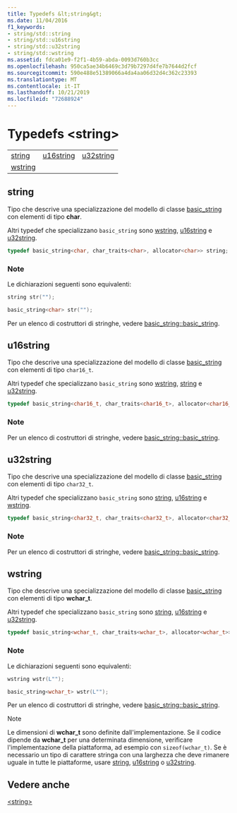 ```yaml
---
title: Typedefs &lt;string&gt;
ms.date: 11/04/2016
f1_keywords:
- string/std::string
- string/std::u16string
- string/std::u32string
- string/std::wstring
ms.assetid: fdca01e9-f2f1-4b59-abda-0093d760b3cc
ms.openlocfilehash: 950ca5ae34b6469c3d79b7297d4fe7b7644d2fcf
ms.sourcegitcommit: 590e488e51389066a4da4aa06d32d4c362c23393
ms.translationtype: MT
ms.contentlocale: it-IT
ms.lasthandoff: 10/21/2019
ms.locfileid: "72688924"
---
```

# <a name="ltstringgt-typedefs"></a>Typedefs &lt;string&gt;

||||
|-|-|-|
|[string](#string)|[u16string](#u16string)|[u32string](#u32string)|
|[wstring](#wstring)|

## <a name="string"></a>  string

Tipo che descrive una specializzazione del modello di classe [basic_string](../standard-library/basic-string-class.md) con elementi di tipo **char**.

Altri typedef che specializzano `basic_string` sono [wstring](../standard-library/string-typedefs.md#wstring), [u16string](../standard-library/string-typedefs.md#u16string) e [u32string](../standard-library/string-typedefs.md#u32string).

```cpp
typedef basic_string<char, char_traits<char>, allocator<char>> string;
```

### <a name="remarks"></a>Note

Le dichiarazioni seguenti sono equivalenti:

```cpp
string str("");

basic_string<char> str("");
```

Per un elenco di costruttori di stringhe, vedere [basic_string::basic_string](../standard-library/basic-string-class.md#basic_string).

## <a name="u16string"></a>  u16string

Tipo che descrive una specializzazione del modello di classe [basic_string](../standard-library/basic-string-class.md) con elementi di tipo `char16_t`.

Altri typedef che specializzano `basic_string` sono [wstring](../standard-library/string-typedefs.md#wstring), [string](../standard-library/string-typedefs.md#string) e [u32string](../standard-library/string-typedefs.md#u32string).

```cpp
typedef basic_string<char16_t, char_traits<char16_t>, allocator<char16_t>> u16string;
```

### <a name="remarks"></a>Note

Per un elenco di costruttori di stringhe, vedere [basic_string::basic_string](../standard-library/basic-string-class.md#basic_string).

## <a name="u32string"></a>  u32string

Tipo che descrive una specializzazione del modello di classe [basic_string](../standard-library/basic-string-class.md) con elementi di tipo `char32_t`.

Altri typedef che specializzano `basic_string` sono [string](../standard-library/string-typedefs.md#string), [u16string](../standard-library/string-typedefs.md#u16string) e [wstring](../standard-library/string-typedefs.md#wstring).

```cpp
typedef basic_string<char32_t, char_traits<char32_t>, allocator<char32_t>> u32string;
```

### <a name="remarks"></a>Note

Per un elenco di costruttori di stringhe, vedere [basic_string::basic_string](../standard-library/basic-string-class.md#basic_string).

## <a name="wstring"></a>  wstring

Tipo che descrive una specializzazione del modello di classe [basic_string](../standard-library/basic-string-class.md) con elementi di tipo **wchar_t**.

Altri typedef che specializzano `basic_string` sono [string](../standard-library/string-typedefs.md#string), [u16string](../standard-library/string-typedefs.md#u16string) e [u32string](../standard-library/string-typedefs.md#u32string).

```cpp
typedef basic_string<wchar_t, char_traits<wchar_t>, allocator<wchar_t>> wstring;
```

### <a name="remarks"></a>Note

Le dichiarazioni seguenti sono equivalenti:

```cpp
wstring wstr(L"");

basic_string<wchar_t> wstr(L"");
```

Per un elenco di costruttori di stringhe, vedere [basic_string::basic_string](../standard-library/basic-string-class.md#basic_string).

> [!NOTE]
> Le dimensioni di **wchar_t** sono definite dall'implementazione. Se il codice dipende da **wchar_t** per una determinata dimensione, verificare l'implementazione della piattaforma, ad esempio con `sizeof(wchar_t)`. Se è necessario un tipo di carattere stringa con una larghezza che deve rimanere uguale in tutte le piattaforme, usare [string](../standard-library/string-typedefs.md#string), [u16string](../standard-library/string-typedefs.md#u16string) o [u32string](../standard-library/string-typedefs.md#u32string).

## <a name="see-also"></a>Vedere anche

[\<string>](../standard-library/string.md)
